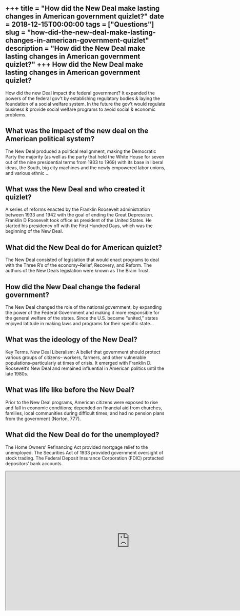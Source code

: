 +++
title = "How did the New Deal make lasting changes in American government quizlet?"
date = 2018-12-15T00:00:00
tags = ["Questions"]
slug = "how-did-the-new-deal-make-lasting-changes-in-american-government-quizlet"
description = "How did the New Deal make lasting changes in American government quizlet?"
+++
How did the New Deal make lasting changes in American government quizlet?
-------------------------------------------------------------------------

How did the new Deal impact the federal government? It expanded the powers of the federal gov’t by establishing regulatory bodies &amp; laying the foundation of a social welfare system. In the future the gov’t would regulate business &amp; provide social welfare programs to avoid social &amp; economic problems.

What was the impact of the new deal on the American political system?
---------------------------------------------------------------------

The New Deal produced a political realignment, making the Democratic Party the majority (as well as the party that held the White House for seven out of the nine presidential terms from 1933 to 1969) with its base in liberal ideas, the South, big city machines and the newly empowered labor unions, and various ethnic …

What was the New Deal and who created it quizlet?
-------------------------------------------------

A series of reforms enacted by the Franklin Roosevelt administration between 1933 and 1942 with the goal of ending the Great Depression. Franklin D Roosevelt took office as president of the United States. He started his presidency off with the First Hundred Days, which was the beginning of the New Deal.

What did the New Deal do for American quizlet?
----------------------------------------------

The New Deal consisted of legislation that would enact programs to deal with the Three R’s of the economy–Relief, Recovery, and Reform. The authors of the New Deals legislation were known as The Brain Trust.

How did the New Deal change the federal government?
---------------------------------------------------

The New Deal changed the role of the national government, by expanding the power of the Federal Government and making it more responsible for the general welfare of the states. Since the U.S. became “united,” states enjoyed latitude in making laws and programs for their specific state…

What was the ideology of the New Deal?
--------------------------------------

Key Terms. New Deal Liberalism: A belief that government should protect various groups of citizens– workers, farmers, and other vulnerable populations–particularly at times of crisis. It emerged with Franklin D. Roosevelt’s New Deal and remained influential in American politics until the late 1980s.

What was life like before the New Deal?
---------------------------------------

Prior to the New Deal programs, American citizens were exposed to rise and fall in economic conditions; depended on financial aid from churches, families, local communities during difficult times; and had no pension plans from the government (Norton, 777).

What did the New Deal do for the unemployed?
--------------------------------------------

The Home Owners’ Refinancing Act provided mortgage relief to the unemployed. The Securities Act of 1933 provided government oversight of stock trading. The Federal Deposit Insurance Corporation (FDIC) protected depositors’ bank accounts.

<iframe allow="accelerometer; autoplay; clipboard-write; encrypted-media; gyroscope; picture-in-picture" allowfullscreen="" class="__youtube_prefs__  epyt-is-override  no-lazyload" data-no-lazy="1" data-origheight="433" data-origwidth="770" data-skipgform_ajax_framebjll="" height="433" id="_ytid_15455" loading="lazy" src="https://www.youtube.com/embed/0rjtOWn5mj0?enablejsapi=1&autoplay=0&cc_load_policy=0&cc_lang_pref=&iv_load_policy=1&loop=0&modestbranding=0&rel=1&fs=1&playsinline=0&autohide=2&theme=dark&color=red&controls=1&" title="YouTube player" width="770"></iframe>